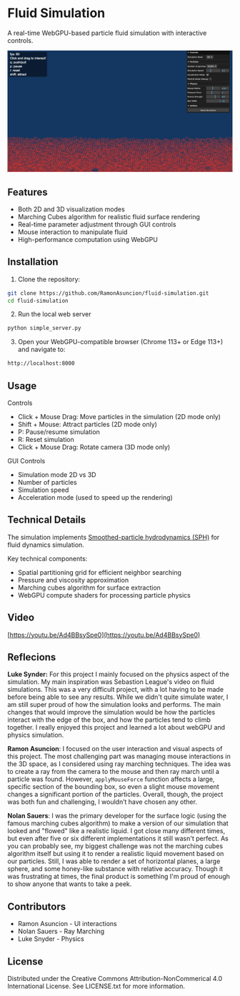 # Fluid Simulation

A real-time WebGPU-based particle fluid simulation with interactive controls.

<img alt="Fluid Simulation" src="fluid.png">

## Features

- Both 2D and 3D visualization modes
- Marching Cubes algorithm for realistic fluid surface rendering
- Real-time parameter adjustment through GUI controls
- Mouse interaction to manipulate fluid
- High-performance computation using WebGPU

## Installation

1. Clone the repository:

```sh
git clone https://github.com/RamonAsuncion/fluid-simulation.git
cd fluid-simulation
```

2. Run the local web server

```sh
python simple_server.py
```

3. Open your WebGPU-compatible browser (Chrome 113+ or Edge 113+) and navigate to:

```sh
http://localhost:8000
```

## Usage

Controls

- Click + Mouse Drag: Move particles in the simulation (2D mode only)
- Shift + Mouse: Attract particles (2D mode only)
- P: Pause/resume simulation
- R: Reset simulation
- Click + Mouse Drag: Rotate camera (3D mode only)

GUI Controls

- Simulation mode 2D vs 3D
- Number of particles
- Simulation speed
- Acceleration mode (used to speed up the rendering)

## Technical Details

The simulation implements [Smoothed-particle hydrodynamics (SPH)](https://en.wikipedia.org/wiki/Smoothed-particle_hydrodynamics) for fluid dynamics simulation.

Key technical components:

- Spatial partitioning grid for efficient neighbor searching
- Pressure and viscosity approximation
- Marching cubes algorithm for surface extraction
- WebGPU compute shaders for processing particle physics


## Video

[https://youtu.be/Ad4BBsySpe0](https://youtu.be/Ad4BBsySpe0)

## Reflecions

**Luke Synder:** For this project I mainly focused on the physics aspect of the simulation. My main inspiration was Sebastion League's video on fluid simulations. This was a very difficult project, with a lot having to be made before being able to see any results. While we didn't quite simulate water, I am still super proud of how the simulation looks and performs. The main changes that would improve the simulation would be how the particles interact with the edge of the box, and how the particles tend to climb together. I really enjoyed this project and learned a lot about webGPU and physics simulation.

**Ramon Asuncion**: I focused on the user interaction and visual aspects of this project. The most challenging part was managing mouse interactions in the 3D space, as I considered using ray marching techniques. The idea was to create a ray from the camera to the mouse and then ray march until a particle was found. However, `applyMouseForce` function affects a large, specific section of the bounding box, so even a slight mouse movement changes a significant portion of the particles. Overall, though, the project was both fun and challenging, I wouldn’t have chosen any other.

**Nolan Sauers**: I was the primary developer for the surface logic (using the famous marching cubes algorithm) to make a version of our simulation that looked and "flowed" like a realistic liquid. I got close many different times, but even after five or six different implementations it still wasn't perfect. As you can probably see, my biggest challenge was not the marching cubes algorithm itself but using it to render a realistic liquid movement based on our particles. Still, I was able to render a set of horizontal planes, a large sphere, and some honey-like substance with relative accuracy. Though it was frustrating at times, the final product is something I'm proud of enough to show anyone that wants to take a peek.

## Contributors

- Ramon Asuncion - UI interactions
- Nolan Sauers - Ray Marching
- Luke Snyder - Physics

## License

Distributed under the Creative Commons Attribution-NonCommerical 4.0 International License. See LICENSE.txt for more information.
